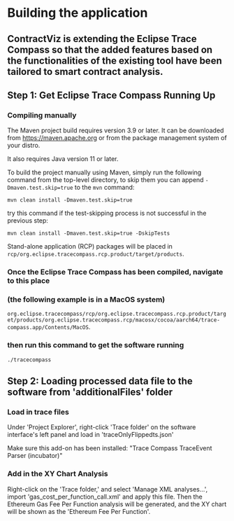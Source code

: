 # Building the application

## ContractViz is extending the Eclipse Trace Compass so that the added features based on the functionalities of the existing tool have been tailored to smart contract analysis.
## Step 1: Get Eclipse Trace Compass Running Up 
### Compiling manually

The Maven project build requires version 3.9 or later. It can be downloaded from
<https://maven.apache.org> or from the package management system of your distro.

It also requires Java version 11 or later.

To build the project manually using Maven, simply run the following command from
the top-level directory, to skip them you can append `-Dmaven.test.skip=true` to the
`mvn` command:

```
mvn clean install -Dmaven.test.skip=true
```
try this command if the test-skipping process is not successful in the previous step:

```
mvn clean install -Dmaven.test.skip=true -DskipTests
```

Stand-alone application (RCP) packages will be placed in
`rcp/org.eclipse.tracecompass.rcp.product/target/products`.

### Once the Eclipse Trace Compass has been compiled, navigate to this place
### (the following example is in a MacOS system)
`org.eclipse.tracecompass/rcp/org.eclipse.tracecompass.rcp.product/target/products/org.eclipse.tracecompass.rcp/macosx/cocoa/aarch64/trace-compass.app/Contents/MacOS`.
### then run this command to get the software running 
```
./tracecompass
```

## Step 2: Loading processed data file to the software from 'additionalFiles' folder
### Load in trace files 
Under 'Project Explorer', right-click 'Trace folder' on the software interface's left panel and load in 'traceOnlyFlippedts.json'

Make sure this add-on has been installed: "Trace Compass TraceEvent Parser (incubator)"

### Add in the XY Chart Analysis
Right-click on the 'Trace folder,' and select 'Manage XML analyses...', import 'gas_cost_per_function_call.xml' and apply this file. 
Then the Ethereum Gas Fee Per Function analysis will be generated, and the XY chart will be shown as the 'Ethereum Fee Per Function'.
